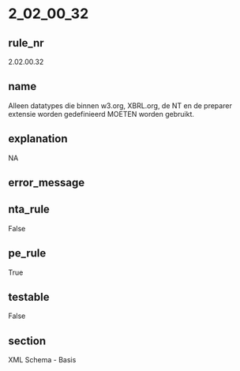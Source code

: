 # 2_02_00_32

## rule_nr
2.02.00.32

## name
Alleen datatypes die binnen w3.org, XBRL.org, de NT en de preparer extensie worden gedefinieerd MOETEN worden gebruikt.

## explanation
NA

## error_message


## nta_rule
False

## pe_rule
True

## testable
False

## section
XML Schema - Basis

